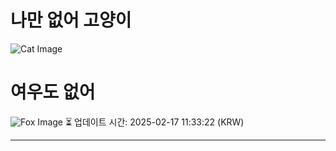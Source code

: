 
# 나만 없어 고양이

![Cat Image](https://cdn2.thecatapi.com/images/711.jpg)

# 여우도 없어
![Fox Image](https://randomfox.ca/images/85.jpg)
⏳ 업데이트 시간: 2025-02-17 11:33:22 (KRW)

---
